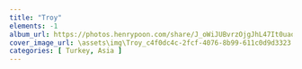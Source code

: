 ```yaml
---
title: "Troy"
elements: -1
album_url: https://photos.henrypoon.com/share/J_oWiJUBvrzOjgJhL47It0uaoHAmgMv5NvCBom_OQzy2XXlfqbCfIqySyNBTCp07EOs
cover_image_url: \assets\img\Troy_c4f0dc4c-2fcf-4076-8b99-611c0d9d3323.jpg
categories: [ Turkey, Asia ]
---
```

